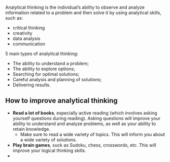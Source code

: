 Analytical thinking is the individual’s ability to observe and analyze information related to a problem and then solve it by using analytical skills, such as:
* critical thinking
* creativity
* data analysis
* communication

5 main types of analytical thinking:

* The ability to understand a problem;
* The ability to explore options;
* Searching for optimal solutions;
* Careful analysis and planning of solutions;
* Delivering results.


## How to improve analytical thinking
* **Read a lot of books**, especially active reading (which involves asking yourself questions during reading). Asking questions will improve your ability to understand and analyze problems, as well as your ability to retain knowledge.
  * Make sure to read a wide variety of topics. This will inform you about a wide variety of solutions.
* **Play brain games**, suck as Sudoku, chess, crosswords, etc. This will improve your logical thinking skills.
* 
